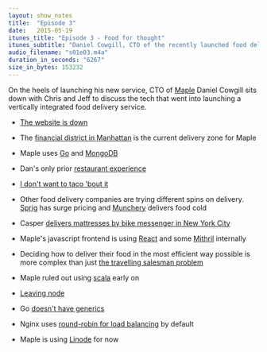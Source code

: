 ```yaml
---
layout: show_notes
title:  "Episode 3"
date:   2015-05-19
itunes_title: "Episode 3 - Food for thought"
itunes_subtitle: "Daniel Cowgill, CTO of the recently launched food delivery startup Maple, stops by to chat about the technology behind the company"
audio_filename: "s01e03.m4a"
duration_in_seconds: "6267"
size_in_bytes: 153232
---
```


On the heels of launching his new service, CTO of [Maple](http://www.maple.com)
Daniel Cowgill sits down with Chris and Jeff to discuss the tech that went into
launching a vertically integrated food delivery service.

* [The website is down](https://www.youtube.com/watch?v=W8_Kfjo3VjU)

* The [financial district in
  Manhattan](https://www.google.com/maps/place/Financial+District,+New+York,+NY/@40.7088151,-74.0079341,15z)
  is the current delivery zone for Maple

* Maple uses [Go](http://golang.org) and [MongoDB](https://www.mongodb.org)

* Dan's only prior [restaurant experience](http://www.bravotv.com/top-chef)

* [I don't want to taco 'bout it](http://i.imgur.com/RmoxmQw.jpg)

* Other food delivery companies are trying different spins on delivery.
  [Sprig](https://www.sprig.com) has surge pricing and
  [Munchery](https://munchery.com) delivers food cold

* Casper [delivers mattresses by bike messenger in New York
  City](http://www.buzzfeed.com/iknowkayleen/slumber-party)

* Maple's javascript frontend is using
  [React](https://facebook.github.io/react/) and some
  [Mithril](https://lhorie.github.io/mithril/) internally

* Deciding how to deliver their food in the most efficient way possible is more
  complex than just [the travelling salesman
  problem](http://en.wikipedia.org/wiki/Travelling_salesman_problem)

* Maple ruled out using [scala](http://www.scala-lang.org) early on

* [Leaving
  node](https://medium.com/code-adventures/farewell-node-js-4ba9e7f3e52b)

* Go [doesn't have generics](https://golang.org/doc/faq#generics)

* Nginx uses [round-robin for load
  balancing](http://nginx.com/resources/admin-guide/load-balancer/#method) by
  default

* Maple is using [Linode](https://www.linode.com) for now
